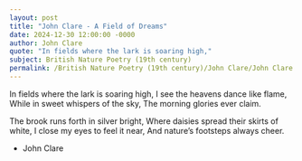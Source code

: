 ```yaml
---
layout: post
title: "John Clare - A Field of Dreams"
date: 2024-12-30 12:00:00 -0000
author: John Clare
quote: "In fields where the lark is soaring high,"
subject: British Nature Poetry (19th century)
permalink: /British Nature Poetry (19th century)/John Clare/John Clare - A Field of Dreams
---
```


In fields where the lark is soaring high,
   I see the heavens dance like flame,
While in sweet whispers of the sky,
   The morning glories ever claim.

The brook runs forth in silver bright,
   Where daisies spread their skirts of white,
I close my eyes to feel it near,
   And nature’s footsteps always cheer.

- John Clare
